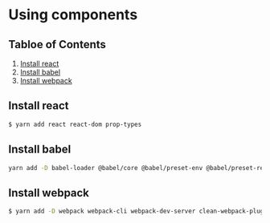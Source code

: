 # Using components

## Tabloe of Contents
1. [Install react](#install-react)
1. [Install babel](#install-babel)
1. [Install webpack](#install-webpack)


## Install react

```bash
$ yarn add react react-dom prop-types
```

## Install babel

```bash
yarn add -D babel-loader @babel/core @babel/preset-env @babel/preset-react
```


## Install webpack

```bash
$ yarn add -D webpack webpack-cli webpack-dev-server clean-webpack-plugin
```
